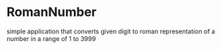 # RomanNumber
simple application that converts given digit to roman representation of a number
in a range of 1 to 3999